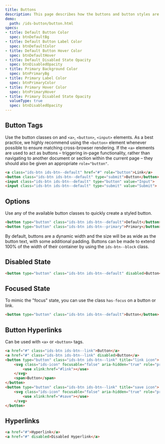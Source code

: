 ```yaml
---
title: Buttons
description: This page describes how the buttons and button styles are used.
demo:
  path: /ids-button/button.html
specs:
- title: Default Button Color
  spec: btnDefaultBg
- title: Default Button Label Color
  spec: btnDefaultColor
- title: Default Button Hover Color
  spec: btnDefaultHover
- title: Default Disabled State Opacity
  spec: btnDisabledOpacity
- title: Primary Background Color
  spec: btnPrimaryBg
- title: Primary Label Color
  spec: btnPrimaryColor
- title: Primary Hover Color
  spec: btnPrimaryHover
- title: Primary Disabled State Opacity
  valueType: true
  spec: btnDisabledOpacity
---
```



## Button Tags

Use the button classes on and `<a>`, `<button>`, `<input>` elements. As a best practice, we highly recommend using the `<button>` element whenever possible to ensure matching cross-browser rendering. If the `<a>` elements are used to act as buttons – triggering in-page functionality, rather than navigating to another document or section within the current page – they should also be given an appropriate `role="button"`.

```html
<a class="ids-btn ids-btn--default" href="#" role="button">Link</a>
<button class="ids-btn ids-btn--default" type="submit">Button</button>
<input class="ids-btn ids-btn--default" type="button" value="Input">
<input class="ids-btn ids-btn--default" type="submit" value="Submit">
```

## Options

Use any of the available button classes to quickly create a styled button.

```html
<button type="button" class="ids-btn ids-btn--default">Default</button>
<button type="button" class="ids-btn ids-btn--primary">Primary</button>
```

By default, buttons are a dynamic width and the size will be as wide as the button text, with some additional padding. Buttons can be made to extend 100% of the width of their container by using the <code>ids-btn--block</code> class.

## Disabled State

```html
<button type="button" class="ids-btn ids-btn--default" disabled>Button</button>
```

## Focused State

To mimic the "focus" state, you can use the class `has-focus` on a button or link.

```html
<button type="button" class="ids-btn ids-btn--default">Button</button>
```

## Button Hyperlinks

Can be used with `<a>` or `<button>` tags.

```html
<a href="#" class="ids-btn ids-btn--link">Button</a>
<a href="#" class="ids-btn ids-btn--link" disabled>Button</a>
<button type="button" class="ids-btn ids-btn--link" title="link icon">
    <svg class="ids-icon" focusable="false" aria-hidden="true" role="presentation">
        <use xlink:href="#link"></use>
    </svg>
    <span>Button</span>
</button>
<button type="button" class="ids-btn ids-btn--link" title="save icon">
    <svg class="ids-icon" focusable="false" aria-hidden="true" role="presentation">
        <use xlink:href="#save"></use>
    </svg>
</button>
```

## Hyperlinks

```html
<a href="#">Hyperlink</a>
<a href="#" disabled>Disabled Hyperlink</a>
```

